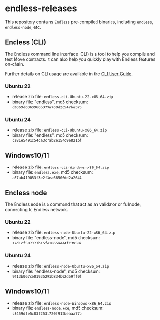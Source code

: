 # endless-releases

This repository contains `Endless` pre-compiled binaries, including `endless`, `endless-node`, etc.

## Endless (CLI)
The Endless command line interface (CLI) is a tool to help you compile and test Move contracts. It can also help you quickly play with Endless features on-chain.

Further details on CLI usage are available in the [CLI User Guide](https://docs.endless.link/endless/devbuild/build/endless-cli).

### Ubuntu 22
- release zip file: `endless-cli-Ubuntu-22-x86_64.zip`
- binary file: "endless", md5 checksum: `d0869d0360966b379a708d20547ba376`

### Ubuntu 24
- release zip file: `endless-cli-Ubuntu-x86_64.zip`
- binary file: "endless", md5 checksum: `c881e5491c54ca3c7ab2e154c9e821bf`

## Windows10/11
- release zip file: `endless-cli-Windows-x86_64.zip`
- binary file: `endless.exe`, md5 checksum: `a57ab419083f3e2f3ea66506dd2a2644`


## Endless node
The Endless node is a command that act as an validator or fullnode, connecting to Endless network.

### Ubuntu 22
- release zip file: `endless-node-Ubuntu-22-x86_64.zip`
- binary file: "endless-node", md5 checksum: `19d1cf507377b15f41065aee4fc39507`

### Ubuntu 24
- release zip file: `endless-node-Ubuntu-x86_64.zip`
- binary file: "endless-node", md5 checksum: `9f13b067ce01935291b834b02d59ff0f`

## Windows10/11
- release zip file: `endless-node-Windows-x86_64.zip`
- binary file: `endless-node.exe`, md5 checksum: `c8459dfe5c83f2531720f912beaaa77b`

